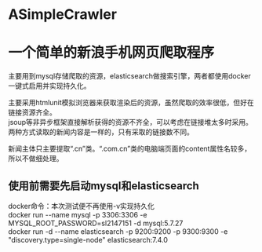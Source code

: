 # ASimpleCrawler

# 一个简单的新浪手机网页爬取程序
主要用到mysql存储爬取的资源，elasticsearch做搜索引擎，两者都使用docker一键式启用并实现持久化。

主要采用htmlunit模拟浏览器来获取渲染后的资源，虽然爬取的效率很低，但好在链接资源齐全。
<br>
jsoup等非异步框架直接解析获得的资源不齐全，可以考虑在链接堆太多时采用。
<br>
两种方式读取的新闻内容是一样的，只有采取的链接数不同。
<br>

新闻主体只主要提取“.cn”类。“.com.cn”类的电脑端页面的content属性名较多，所以不做细处理。

## 使用前需要先启动mysql和elasticsearch
docker命令：本次测试便不再使用-v实现持久化
<br>
docker run --name mysql -p 3306:3306 -e MYSQL_ROOT_PASSWORD=sl2147151 -d mysql:5.7.27
<br>
docker run -d --name elasticsearch  -p 9200:9200 -p 9300:9300 -e "discovery.type=single-node" elasticsearch:7.4.0

